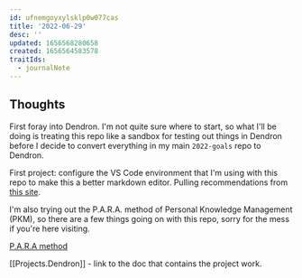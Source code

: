 ```yaml
---
id: ufnemgoyxylsklp0w077cas
title: '2022-06-29'
desc: ''
updated: 1656568280658
created: 1656564583578
traitIds:
  - journalNote
---
```


## Thoughts

First foray into Dendron. I'm not quite sure where to start, so what I'll be
doing is treating this repo like a sandbox for testing out things in Dendron
before I decide to convert everything in my main `2022-goals` repo to Dendron.

First project: configure the VS Code environment that I'm using with this repo
to make this a better markdown editor. Pulling recommendations from [this
site](https://thisdavej.com/build-an-amazing-markdown-editor-using-visual-studio-code-and-pandoc/).

I'm also trying out the P.A.R.A. method of Personal Knowledge Management (PKM),
so there are a few things going on with this repo, sorry for the mess if you're
here visiting.

[P.A.R.A method](https://fortelabs.co/blog/para/)

[[Projects.Dendron]] - link to the doc that contains the project work.
